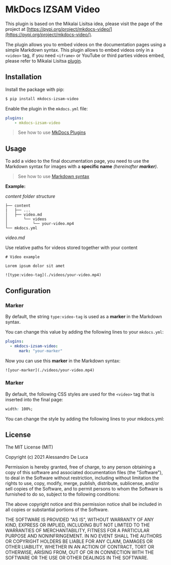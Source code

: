 # MkDocs IZSAM Video

This plugin is based on the Mikalai Lisitsa idea, please visit the page of the project at [https://pypi.org/project/mkdocs-video/](https://pypi.org/project/mkdocs-video/).

The plugin allows you to embed videos on the documentation pages using a simple Markdown syntax. This plugin allows to embed videos only in a `<video>` tag, if you need `<iframe>` or YouTube or third parties videos embed, please refer to Mikalai Lisitsa [plugin](https://pypi.org/project/mkdocs-video/).

## Installation

Install the package with pip:

```bash
$ pip install mkdocs-izsam-video
```

Enable the plugin in the `mkdocs.yml` file:

```yaml
plugins:
    - mkdocs-izsam-video
```

> See how to use [MkDocs Plugins](https://www.mkdocs.org/dev-guide/plugins/#using-plugins)

## Usage

To add a video to the final documentation page, you need to use the Markdown syntax for images with a **specific name** *(hereinafter ***marker***)*.

> See how to use [Markdown syntax](https://guides.github.com/features/mastering-markdown/)

**Example:**

*content folder structure*

```
├── content
|   ├── ...
│   ├── video.md
│       └── videos
│           └── your-video.mp4
└── mkdocs.yml
```

*video.md*

Use relative paths for videos stored together with your content

```
# Video example

Lorem ipsum dolor sit amet

![type:video-tag](./videos/your-video.mp4)
```

## Configuration

### Marker

By default, the string `type:video-tag` is used as a **marker** in the Markdown syntax.

You can change this value by adding the following lines to your `mkdocs.yml`:

```yaml
plugins:
  - mkdocs-izsam-video:
      mark: "your-marker"
```

Now you can use this **marker** in the Markdown syntax:

```
![your-marker](./videos/your-video.mp4)
```

### Marker

By default, the following CSS styles are used for the `<video>` tag that is inserted into the final page:

```css
width: 100%;
```

You can change the style by adding the following lines to your mkdocs.yml:



## License

The MIT License (MIT)

Copyright (c) 2021 Alessandro De Luca

Permission is hereby granted, free of charge, to any person obtaining a copy of this software and associated documentation files (the "Software"), to deal in the Software without restriction, including without limitation the rights to use, copy, modify, merge, publish, distribute, sublicense, and/or sell copies of the Software, and to permit persons to whom the Software is furnished to do so, subject to the following conditions:

The above copyright notice and this permission notice shall be included in all copies or substantial portions of the Software.

THE SOFTWARE IS PROVIDED "AS IS", WITHOUT WARRANTY OF ANY KIND, EXPRESS OR IMPLIED, INCLUDING BUT NOT LIMITED TO THE WARRANTIES OF MERCHANTABILITY, FITNESS FOR A PARTICULAR PURPOSE AND NONINFRINGEMENT. IN NO EVENT SHALL THE AUTHORS OR COPYRIGHT HOLDERS BE LIABLE FOR ANY CLAIM, DAMAGES OR OTHER LIABILITY, WHETHER IN AN ACTION OF CONTRACT, TORT OR OTHERWISE, ARISING FROM, OUT OF OR IN CONNECTION WITH THE SOFTWARE OR THE USE OR OTHER DEALINGS IN THE SOFTWARE.

